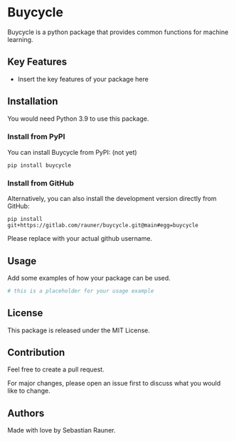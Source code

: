 # Buycycle

Buycycle is a python package that provides common functions for machine learning.

## Key Features

* Insert the key features of your package here

## Installation

You would need Python 3.9 to use this package.

### Install from PyPI

You can install Buycycle from PyPI:
(not yet)

```
pip install buycycle
```

### Install from GitHub

Alternatively, you can also install the development version directly from GitHub:

```
pip install git+https://gitlab.com/rauner/buycycle.git@main#egg=buycycle

```

Please replace <your-github-username> with your actual github username.

## Usage

Add some examples of how your package can be used.

```python
# this is a placeholder for your usage example
```

## License

This package is released under the MIT License.

## Contribution

Feel free to create a pull request.

For major changes, please open an issue first to discuss what you would like to change.

## Authors

Made with love by Sebastian Rauner.
